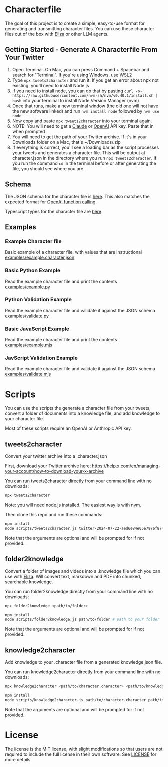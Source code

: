 # Characterfile

The goal of this project is to create a simple, easy-to-use format for generating and transmitting character files. You can use these character files out of the box with [Eliza](https://github.com/lalalune/eliza) or other LLM agents.

## Getting Started - Generate A Characterfile From Your Twitter

1. Open Terminal. On Mac, you can press Command + Spacebar and search for "Terminal". If you're using Windows, use [WSL2](https://learn.microsoft.com/en-us/windows/wsl/install)
2. Type `npx tweets2character` and run it. If you get an error about npx not existing, you'll need to install Node.js
3. If you need to install node, you can do that by pasting `curl -o- https://raw.githubusercontent.com/nvm-sh/nvm/v0.40.1/install.sh | bash` into your terminal to install Node Version Manager (nvm)
4. Once that runs, make a new terminal window (the old one will not have the new software linked) and run `nvm install node` followed by `nvm use node`
5. Now copy and paste `npx tweets2character` into your terminal again.
6. NOTE: You will need to get a [Claude](https://console.anthropic.com/settings/keys) or [OpenAI](https://platform.openai.com/api-keys) API key. Paste that in when prompted
7. You will need to get the path of your Twitter archive. If it's in your Downloads folder on a Mac, that's ~/Downloads/<name of archive>.zip
8. If everything is correct, you'll see a loading bar as the script processes your tweets and generates a character file. This will be output at character.json in the directory where you run `npx tweets2character`. If you run the command `cd` in the terminal before or after generating the file, you should see where you are.

## Schema

The JSON schema for the character file is [here](schema/character.schema.json). This also matches the expected format for [OpenAI function calling](https://platform.openai.com/docs/guides/function-calling).

Typescript types for the character file are [here](examples/types.d.ts).

## Examples

### Example Character file
Basic example of a character file, with values that are instructional
[examples/example.character.json](examples/example.character.json)

### Basic Python Example
Read the example character file and print the contents
[examples/example.py](examples/example.py)

### Python Validation Example
Read the example character file and validate it against the JSON schema
[examples/validate.py](examples/validate.py)

### Basic JavaScript Example
Read the example character file and print the contents
[examples/example.mjs](examples/example.mjs)

### JavScript Validation Example
Read the example character file and validate it against the JSON schema
[examples/validate.mjs](examples/validate.mjs)

# Scripts

You can use the scripts the generate a character file from your tweets, convert a folder of documents into a knowledge file, and add knowledge to your character file.

Most of these scripts require an OpenAI or Anthropic API key.

## tweets2character

Convert your twitter archive into a .character.json

First, download your Twitter archive here: https://help.x.com/en/managing-your-account/how-to-download-your-x-archive

You can run tweets2character directly from your command line with no downloads:

```sh
npx tweets2character
```

Note: you will need node.js installed. The easiest way is with [nvm](https://github.com/nvm-sh/nvm).

Then clone this repo and run these commands:

```sh
npm install
node scripts/tweets2character.js twitter-2024-07-22-aed6e84e05e7976f87480bc36686bd0fdfb3c96818c2eff2cebc4820477f4da3.zip # path to your zip archive
```

Note that the arguments are optional and will be prompted for if not provided.

## folder2knowledge

Convert a folder of images and videos into a .knowledge file which you can use with [Eliza](https://github.com/lalalune/eliza). Will convert text, markdown and PDF into chunked, searchable knowledge.

You can run folder2knowledge directly from your command line with no downloads:

```sh
npx folder2knowledge <path/to/folder>
```

```sh
npm install
node scripts/folder2knowledge.js path/to/folder # path to your folder
```

Note that the arguments are optional and will be prompted for if not provided.

## knowledge2character

Add knowledge to your .character file from a generated knowledge.json file.

You can run knowledge2character directly from your command line with no downloads:

```sh
npx knowledge2character <path/to/character.character> <path/to/knowledge.knowledge>
```

```sh
npm install
node scripts/knowledge2character.js path/to/character.character path/to/knowledge.knowledge # path to your character file and knowledge file
```

Note that the arguments are optional and will be prompted for if not provided.

# License

The license is the MIT license, with slight modifications so that users are not required to include the full license in their own software. See [LICENSE](LICENSE) for more details.
